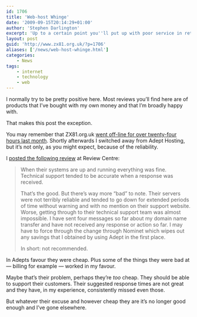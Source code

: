 ```yaml
---
id: 1706
title: 'Web-host Whinge'
date: '2009-09-15T20:14:29+01:00'
author: 'Stephen Darlington'
excerpt: 'Up to a certain point you''ll put up with poor service in return for low prices. My old web host crossed the line.'
layout: post
guid: 'http://www.zx81.org.uk/?p=1706'
aliases: ['/news/web-host-whinge.html']
categories:
    - News
tags:
    - internet
    - technology
    - web
---
```


I normally try to be pretty positive here. Most reviews you’ll find here are of products that I’ve bought with my own money and that I’m broadly happy with.

That makes this post the exception.

You may remember that ZX81.org.uk [went off-line for over twenty-four hours last month](/news/new-host.html). Shortly afterwards I switched away from Adept Hosting, but it’s not only, as you might expect, because of the reliability.

I [posted the following review](http://www.reviewcentre.com/reviews152961.html) at Review Centre:

> When their systems are up and running everything was fine. Technical support tended to be accurate when a response was received.
> 
> That’s the good. But there’s way more “bad” to note. Their servers were not terribly reliable and tended to go down for extended periods of time without warning and with no mention on their support website. Worse, getting through to their technical support team was almost impossible. I have sent four messages so far about my domain name transfer and have not received any response or action so far. I may have to force through the change through Nominet which wipes out any savings that I obtained by using Adept in the first place.
> 
> In short: not recommended.

In Adepts favour they were cheap. Plus some of the things they were bad at — billing for example — worked in my favour.

Maybe that’s their problem, perhaps they’re *too* cheap. They should be able to support their customers. Their suggested response times are not great and they have, in my experience, consistently missed even those.

But whatever their excuse and however cheap they are it’s no longer good enough and I’ve gone elsewhere.